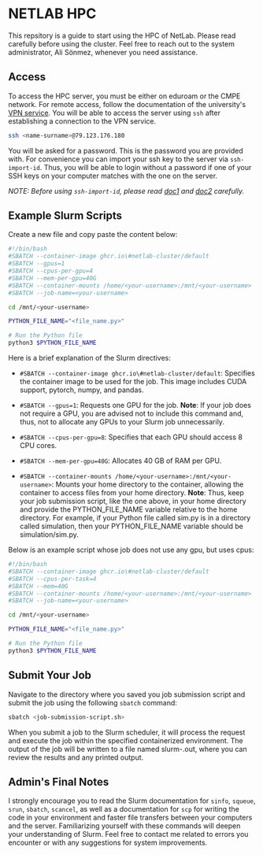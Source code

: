 # NETLAB HPC

This repsitory is a guide to start using the HPC of NetLab. Please
read carefully before using the cluster. Feel free to reach out to 
the system administrator, Ali Sönmez, whenever you need assistance.

## Access

To access the HPC server, you must be either on eduroam or the CMPE 
network. For remote access, follow the documentation of the university's
[VPN service](https://bilgiislem.bogazici.edu.tr/tr/ogrenciler-icin-vpn-hizmeti).
You will be able to access the server using `ssh` after establishing a connection
to the VPN service.

```bash
ssh <name-surname>@79.123.176.180
```

You will be asked for a password. This is the password you are provided with.
For convenience you can import your ssh key to the server via `ssh-import-id`.
Thus, you will be able to login without a password if one of your SSH keys on
your computer matches with the one on the server.

_NOTE: Before using `ssh-import-id`, please read [doc1](https://docs.github.com/en/authentication/connecting-to-github-with-ssh/generating-a-new-ssh-key-and-adding-it-to-the-ssh-agent)
and [doc2](https://docs.github.com/en/authentication/connecting-to-github-with-ssh/adding-a-new-ssh-key-to-your-github-account)
carefully._

## Example Slurm Scripts

Create a new file and copy paste the content below:

```bash
#!/bin/bash
#SBATCH --container-image ghcr.io\#netlab-cluster/default
#SBATCH --gpus=1
#SBATCH --cpus-per-gpu=4
#SBATCH --mem-per-gpu=40G
#SBATCH --container-mounts /home/<your-username>:/mnt/<your-username>
#SBATCH --job-name=<your-username>

cd /mnt/<your-username>

PYTHON_FILE_NAME="<file_name.py>"

# Run the Python file
python3 $PYTHON_FILE_NAME
```

Here is a brief explanation of the Slurm directives:

- `#SBATCH --container-image ghcr.io\#netlab-cluster/default`: Specifies the 
container image to be used for the job. This image includes CUDA support, pytorch,
numpy, and pandas.

- `#SBATCH --gpus=1`: Requests one GPU for the job. **Note**: If your job does not require a GPU,
you are advised not to include this command and, thus, not to allocate any GPUs to your Slurm 
job unnecessarily.

- `#SBATCH --cpus-per-gpu=8`: Specifies that each GPU should access 8 CPU cores.

- `#SBATCH --mem-per-gpu=40G`: Allocates 40 GB of RAM per GPU.

- `#SBATCH --container-mounts /home/<your-username>:/mnt/<your-username>`: Mounts your home 
directory to the container, allowing the container to access files from your home directory.
**Note**: Thus, keep your job submission script, like the one above, in your home directory
and provide the PYTHON_FILE_NAME variable relative to the home directory. For example, if your
Python file called sim.py is in a directory called simulation, then your PYTHON_FILE_NAME 
variable should be simulation/sim.py.

Below is an example script whose job does not use any gpu, but uses cpus:

```bash
#!/bin/bash
#SBATCH --container-image ghcr.io\#netlab-cluster/default
#SBATCH --cpus-per-task=4
#SBATCH --mem=40G
#SBATCH --container-mounts /home/<your-username>:/mnt/<your-username>
#SBATCH --job-name=<your-username>

cd /mnt/<your-username>

PYTHON_FILE_NAME="<file_name.py>"

# Run the Python file
python3 $PYTHON_FILE_NAME
```

## Submit Your Job

Navigate to the directory where you saved you job submission script and submit the job using the
following `sbatch` command:

```bash
sbatch <job-submission-script.sh>
```

When you submit a job to the Slurm scheduler, it will process the request and execute the job 
within the specified containerized environment. The output of the job will be written to a file
named slurm-<job-id>.out, where you can review the results and any printed output.

## Admin's Final Notes

I strongly encourage you to read the Slurm documentation for `sinfo`, `squeue`, `srun`, `sbatch`, 
`scancel`, as well as a documentation for `scp` for writing the code in your environment and faster file 
transfers between your computers and the server. Familiarizing yourself with these commands will
deepen your understanding of Slurm. Feel free to contact me related to errors you encounter or 
with any suggestions for system improvements.

